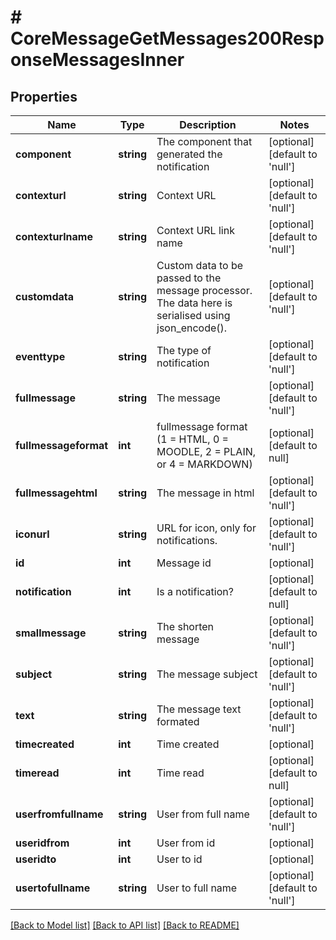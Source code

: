 # # CoreMessageGetMessages200ResponseMessagesInner

## Properties

Name | Type | Description | Notes
------------ | ------------- | ------------- | -------------
**component** | **string** | The component that generated the notification | [optional] [default to 'null']
**contexturl** | **string** | Context URL | [optional] [default to 'null']
**contexturlname** | **string** | Context URL link name | [optional] [default to 'null']
**customdata** | **string** | Custom data to be passed to the message processor.                                 The data here is serialised using json_encode(). | [optional] [default to 'null']
**eventtype** | **string** | The type of notification | [optional] [default to 'null']
**fullmessage** | **string** | The message | [optional] [default to 'null']
**fullmessageformat** | **int** | fullmessage format (1 &#x3D; HTML, 0 &#x3D; MOODLE, 2 &#x3D; PLAIN, or 4 &#x3D; MARKDOWN) | [optional] [default to null]
**fullmessagehtml** | **string** | The message in html | [optional] [default to 'null']
**iconurl** | **string** | URL for icon, only for notifications. | [optional] [default to 'null']
**id** | **int** | Message id | [optional]
**notification** | **int** | Is a notification? | [optional] [default to null]
**smallmessage** | **string** | The shorten message | [optional] [default to 'null']
**subject** | **string** | The message subject | [optional] [default to 'null']
**text** | **string** | The message text formated | [optional] [default to 'null']
**timecreated** | **int** | Time created | [optional]
**timeread** | **int** | Time read | [optional] [default to null]
**userfromfullname** | **string** | User from full name | [optional] [default to 'null']
**useridfrom** | **int** | User from id | [optional]
**useridto** | **int** | User to id | [optional]
**usertofullname** | **string** | User to full name | [optional] [default to 'null']

[[Back to Model list]](../../README.md#models) [[Back to API list]](../../README.md#endpoints) [[Back to README]](../../README.md)
